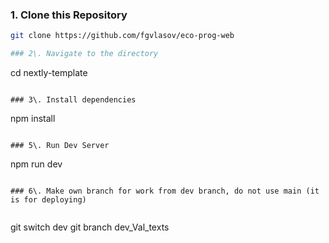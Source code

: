 ### 1\. Clone this Repository

```bash
git clone https://github.com/fgvlasov/eco-prog-web

### 2\. Navigate to the directory

```
cd nextly-template
```

### 3\. Install dependencies

```
npm install
```

### 5\. Run Dev Server

```
npm run dev
```

### 6\. Make own branch for work from dev branch, do not use main (it is for deploying)


```
git switch dev
git branch dev_Val_texts
```